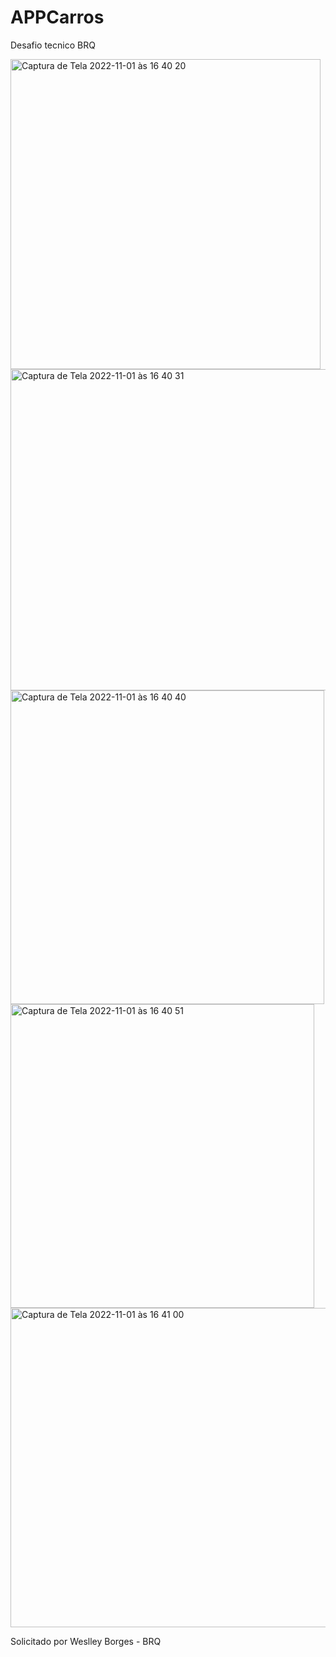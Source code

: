 # APPCarros
Desafio tecnico BRQ



<img width="496" alt="Captura de Tela 2022-11-01 às 16 40 20" src="https://user-images.githubusercontent.com/100352837/199323784-41816bcf-4353-4d11-9ca7-efecf5285970.png">


<img width="514" alt="Captura de Tela 2022-11-01 às 16 40 31" src="https://user-images.githubusercontent.com/100352837/199323920-d64a4747-aad0-4c9a-b1ff-29735ee45d41.png">


<img width="502" alt="Captura de Tela 2022-11-01 às 16 40 40" src="https://user-images.githubusercontent.com/100352837/199323955-bad30558-41f3-4b66-8193-bf0de74734ea.png">


<img width="486" alt="Captura de Tela 2022-11-01 às 16 40 51" src="https://user-images.githubusercontent.com/100352837/199323971-7d6cd48e-c04a-4891-9d75-11732d737780.png">


<img width="511" alt="Captura de Tela 2022-11-01 às 16 41 00" src="https://user-images.githubusercontent.com/100352837/199323994-0f4cc7f1-c754-402a-9e1d-36219d0abd86.png">


Solicitado por Weslley Borges - BRQ
